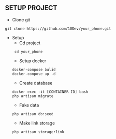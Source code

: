 ## SETUP PROJECT

- Clone git
````
git clone https://github.com/18Dev/your_phone.git
````

- Setup
    - Cd project
    ````
     cd your_phone
    ````
    - Setup docker
    ````
    docker-compose bulid
    docker-compose up -d
    ````
    - Create database
    ````
    docker exec -it [CONTAINER ID] bash
    php artisan migrate
    ````  
    - Fake data
    ````
    php artisan db:seed
    ````  
    - Make link storage
    ````
    php artisan storage:link
    ````  

    

